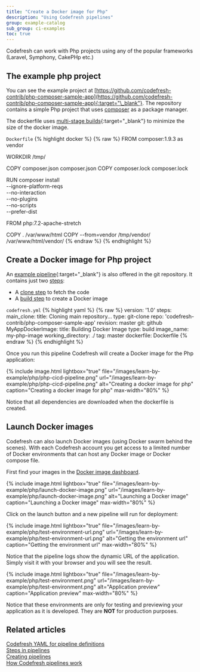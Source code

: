 ```yaml
---
title: "Create a Docker image for Php"
description: "Using Codefresh pipelines"
group: example-catalog
sub_group: ci-examples
toc: true
---
```


Codefresh can work with Php projects using any of the popular frameworks (Laravel, Symphony, CakePHp etc.)

## The example php project

You can see the example project at [https://github.com/codefresh-contrib/php-composer-sample-app](https://github.com/codefresh-contrib/php-composer-sample-app){:target="\_blank"}. The repository contains a simple Php project that uses [composer](https://getcomposer.org/) as a package manager.

The dockerfile uses [multi-stage builds](https://docs.docker.com/develop/develop-images/multistage-build/){:target="\_blank"} to minimize the size of the docker image.

`Dockerfile`
{% highlight docker %}
{% raw %}
FROM composer:1.9.3 as vendor

WORKDIR /tmp/

COPY composer.json composer.json
COPY composer.lock composer.lock

RUN composer install \
    --ignore-platform-reqs \
    --no-interaction \
    --no-plugins \
    --no-scripts \
    --prefer-dist


FROM php:7.2-apache-stretch

COPY . /var/www/html
COPY --from=vendor /tmp/vendor/ /var/www/html/vendor/
{% endraw %}
{% endhighlight %}


## Create a Docker image for Php project

An [example pipeline](https://github.com/codefresh-contrib/php-composer-sample-app/blob/master/codefresh.yml){:target="\_blank"} is also offered in the git repository.
It contains just two [steps]({{site.baseurl}}/docs/pipelines/steps/):  

* A [clone step]({{site.baseurl}}/docs/pipelines/steps/git-clone/) to fetch the code
* A [build step]({{site.baseurl}}/docs/pipelines/steps/build/) to create a Docker image

 `codefresh.yml`
{% highlight yaml %}
{% raw %}
version: '1.0'
steps:
  main_clone:
    title: Cloning main repository...
    type: git-clone
    repo: 'codefresh-contrib/php-composer-sample-app'
    revision: master
    git: github
  MyAppDockerImage:
    title: Building Docker Image
    type: build
    image_name: my-php-image
    working_directory: ./
    tag: master
    dockerfile: Dockerfile
{% endraw %}
{% endhighlight %}

Once you run this pipeline Codefresh will create a Docker image for the Php application:

{% include image.html 
lightbox="true" 
file="/images/learn-by-example/php/php-cicd-pipeline.png" 
url="/images/learn-by-example/php/php-cicd-pipeline.png" 
alt="Creating a docker image for php" 
caption="Creating a docker image for php" 
max-width="80%" 
%}

Notice that all dependencies are downloaded when the dockerfile is created.




## Launch Docker images

Codefresh can also launch Docker images (using Docker swarm behind the scenes). With each Codefresh account you get access to a limited number of Docker environments that can host any Docker image or Docker compose file.

First find your images in the [Docker image dashboard]({{site.baseurl}}/docs/docker-registries/working-with-docker-registries/#viewing-docker-images).

{% include image.html 
lightbox="true" 
file="/images/learn-by-example/php/launch-docker-image.png" 
url="/images/learn-by-example/php/launch-docker-image.png" 
alt="Launching a Docker image" 
caption="Launching a Docker image" 
max-width="80%" 
%}

Click on the launch button and a new pipeline will run for deployment:

{% include image.html 
lightbox="true" 
file="/images/learn-by-example/php/test-environment-url.png" 
url="/images/learn-by-example/php/test-environment-url.png" 
alt="Getting the environment url" 
caption="Getting the environment url" 
max-width="80%" 
%}

Notice that the pipeline logs show the dynamic URL of the application. Simply visit it with your browser 
and you will see the result.

{% include image.html 
lightbox="true" 
file="/images/learn-by-example/php/test-environment.png" 
url="/images/learn-by-example/php/test-environment.png" 
alt="Application preview" 
caption="Application preview" 
max-width="80%" 
%}

Notice that these environments are only for testing and previewing your application as it is developed. They are **NOT** for production purposes.



## Related articles

[Codefresh YAML for pipeline definitions]({{site.baseurl}}/docs/pipelines/what-is-the-codefresh-yaml/)  
[Steps in pipelines]({{site.baseurl}}/docs/pipelines/steps/)  
[Creating pipelines]({{site.baseurl}}/docs/pipelines/pipelines/)  
[How Codefresh pipelines work]({{site.baseurl}}/docs/pipelines/introduction-to-codefresh-pipelines/)  
